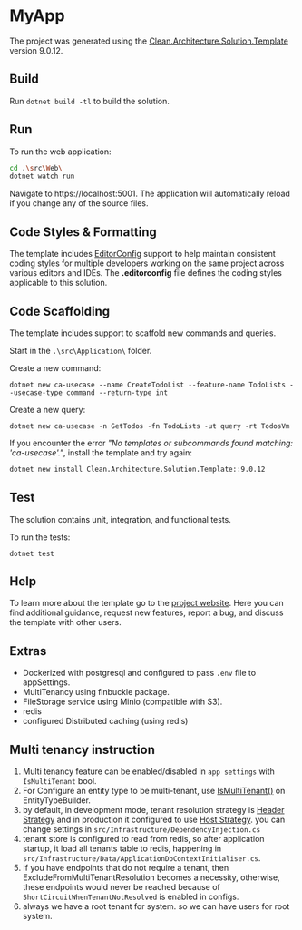 ﻿# MyApp

The project was generated using the [Clean.Architecture.Solution.Template](https://github.com/jasontaylordev/CleanArchitecture) version 9.0.12.

## Build

Run `dotnet build -tl` to build the solution.

## Run

To run the web application:

```bash
cd .\src\Web\
dotnet watch run
```

Navigate to https://localhost:5001. The application will automatically reload if you change any of the source files.

## Code Styles & Formatting

The template includes [EditorConfig](https://editorconfig.org/) support to help maintain consistent coding styles for multiple developers working on the same project across various editors and IDEs. The **.editorconfig** file defines the coding styles applicable to this solution.

## Code Scaffolding

The template includes support to scaffold new commands and queries.

Start in the `.\src\Application\` folder.

Create a new command:

```
dotnet new ca-usecase --name CreateTodoList --feature-name TodoLists --usecase-type command --return-type int
```

Create a new query:

```
dotnet new ca-usecase -n GetTodos -fn TodoLists -ut query -rt TodosVm
```

If you encounter the error _"No templates or subcommands found matching: 'ca-usecase'."_, install the template and try again:

```bash
dotnet new install Clean.Architecture.Solution.Template::9.0.12
```

## Test

The solution contains unit, integration, and functional tests.

To run the tests:

```**bash**
dotnet test
```

## Help

To learn more about the template go to the [project website](https://github.com/jasontaylordev/CleanArchitecture). Here you can find additional guidance, request new features, report a bug, and discuss the template with other users.

## Extras

- Dockerized with postgresql and configured to pass `.env` file to appSettings.
- MultiTenancy using finbuckle package.
- FileStorage service using Minio (compatible with S3).
- redis
- configured Distributed caching (using redis)

## Multi tenancy instruction

1. Multi tenancy feature can be enabled/disabled in `app settings` with `IsMultiTenant` bool.
2. For Configure an entity type to be multi-tenant, use [IsMultiTenant()](https://www.finbuckle.com/MultiTenant/Docs/v9.4.0/EFCore#using-the-fluent-api) on EntityTypeBuilder.
3. by default, in development mode, tenant resolution strategy is [Header Strategy](https://www.finbuckle.com/MultiTenant/Docs/v9.4.0/Strategies#header-strategy) and in production it configured to use [Host Strategy](https://www.finbuckle.com/MultiTenant/Docs/v9.4.0/Strategies#host-strategy). you can change settings in `src/Infrastructure/DependencyInjection.cs`
4. tenant store is configured to read from redis, so after application startup, it load all tenants table to redis, happening in `src/Infrastructure/Data/ApplicationDbContextInitialiser.cs`.
5. If you have endpoints that do not require a tenant, then ExcludeFromMultiTenantResolution becomes a necessity, otherwise, these endpoints would never be reached because of `ShortCircuitWhenTenantNotResolved` is enabled in configs.
6. always we have a root tenant for system. so we can have users for root system.
